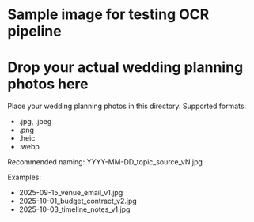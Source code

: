 # Sample image for testing OCR pipeline
# Drop your actual wedding planning photos here

Place your wedding planning photos in this directory. Supported formats:
- .jpg, .jpeg
- .png  
- .heic
- .webp

Recommended naming: YYYY-MM-DD_topic_source_vN.jpg

Examples:
- 2025-09-15_venue_email_v1.jpg
- 2025-10-01_budget_contract_v2.jpg
- 2025-10-03_timeline_notes_v1.jpg